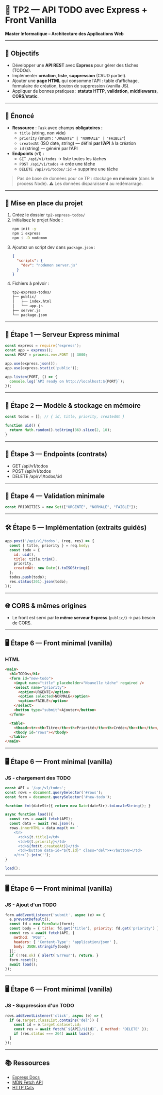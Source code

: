 # 🧪 TP2 — API TODO avec Express + Front Vanilla
**Master Informatique – Architecture des Applications Web**

---

## 🎯 Objectifs

- Développer une **API REST** avec **Express** pour gérer des tâches (TODOs).
- Implémenter **création**, **liste**, **suppression** (CRUD partiel).
- Ajouter une **page HTML** qui consomme l’API : table d’affichage, formulaire de création, bouton de suppression (vanilla JS).
- Appliquer de bonnes pratiques : **statuts HTTP**, **validation**, **middlewares**, **CORS**/**static**.

---

## 📝 Énoncé

- **Ressource** : `Task` avec champs **obligatoires** :
  - `title` (string, non vide)
  - `priority` (enum : `"URGENTE" | "NORMALE" | "FAIBLE"`)
  - `createdAt` (ISO date, string) — défini **par l’API** à la création
  - `id` (string) — généré par l’API
- **Endpoints** (v1) :
  - `GET /api/v1/todos` → liste toutes les tâches
  - `POST /api/v1/todos` → crée une tâche
  - `DELETE /api/v1/todos/:id` → supprime une tâche

> Pas de base de données pour ce TP : stockage **en mémoire** (dans le process Node). ⚠️ Les données disparaissent au redémarrage.

---

## 🧰 Mise en place du projet

1. Créez le dossier `tp2-express-todos/`
2. Initialisez le projet Node :
   ```bash
   npm init -y
   npm i express
   npm i -D nodemon
   ```
3. Ajoutez un script dev dans `package.json` :
   ```json
   {
     "scripts": {
       "dev": "nodemon server.js"
     }
   }
   ```
4. Fichiers à prévoir :
   ```bash
   tp2-express-todos/
   ├── public/
   │   ├── index.html
   │   └── app.js
   ├── server.js
   └── package.json
   ```

---

## 🧱 Étape 1 — Serveur Express minimal

```js
const express = require('express');
const app = express();
const PORT = process.env.PORT || 3000;

app.use(express.json());
app.use(express.static('public'));

app.listen(PORT, () => {
  console.log(`API ready on http://localhost:${PORT}`);
});
```

---

## 🧩 Étape 2 — Modèle & stockage en mémoire

```js
const todos = []; // { id, title, priority, createdAt }

function uid() { 
  return Math.random().toString(36).slice(2, 10); 
}
```

---

## 🧪 Étape 3 — Endpoints (contrats)

- GET /api/v1/todos
- POST /api/v1/todos
- DELETE /api/v1/todos/:id

---

## 🔎 Étape 4 — Validation minimale

```js
const PRIORITIES = new Set(["URGENTE", "NORMALE", "FAIBLE"]);
```

---

## 🛠️ Étape 5 — Implémentation (extraits guidés)

```js
app.post('/api/v1/todos', (req, res) => {
  const { title, priority } = req.body;
  const todo = { 
    id: uid(), 
    title: title.trim(), 
    priority, 
    createdAt: new Date().toISOString() 
  };
  todos.push(todo);
  res.status(201).json(todo);
});
```

---

## 🌐 CORS & mêmes origines

- Le front est servi par **le même serveur Express** (`public/`) → pas besoin de CORS.

---

## 🖥️ Étape 6 — Front minimal (vanilla)

### HTML

```html
<main>
  <h1>TODOs</h1>
  <form id="new-todo">
    <input name="title" placeholder="Nouvelle tâche" required />
    <select name="priority">
      <option>URGENTE</option>
      <option selected>NORMALE</option>
      <option>FAIBLE</option>
    </select>
    <button type="submit">Ajouter</button>
  </form>

  <table>
    <thead><tr><th>Titre</th><th>Priorité</th><th>Créée</th><th></th></tr></thead>
    <tbody id="rows"></tbody>
  </table>
</main>
```

---

## 🖥️ Étape 6 — Front minimal (vanilla)

### JS - chargement des TODO

```js
const API = '/api/v1/todos';
const rows = document.querySelector('#rows');
const form = document.querySelector('#new-todo');

function fmt(dateStr){ return new Date(dateStr).toLocaleString(); }

async function load(){
  const res = await fetch(API);
  const data = await res.json();
  rows.innerHTML = data.map(t => `
    <tr>
      <td>${t.title}</td>
      <td>${t.priority}</td>
      <td>${fmt(t.createdAt)}</td>
      <td><button data-id="${t.id}" class="del">✖</button></td>
    </tr>`).join('');
}

load();
```

---

## 🖥️ Étape 6 — Front minimal (vanilla)

### JS - Ajout d'un TODO

```js
form.addEventListener('submit', async (e) => {
  e.preventDefault();
  const fd = new FormData(form);
  const body = { title: fd.get('title'), priority: fd.get('priority') };
  const res = await fetch(API, { 
    method: 'POST', 
    headers: { 'Content-Type': 'application/json' }, 
    body: JSON.stringify(body) 
  });
  if (!res.ok) { alert('Erreur'); return; }
  form.reset();
  await load();
});
```

---

## 🖥️ Étape 6 — Front minimal (vanilla)

### JS - Suppression d'un TODO
```js
rows.addEventListener('click', async (e) => {
  if (e.target.classList.contains('del')) {
    const id = e.target.dataset.id;
    const res = await fetch(`${API}/${id}`, { method: 'DELETE' });
    if (res.status === 204) await load();
  }
});

```

---

## 📚 Ressources

- [Express Docs](https://expressjs.com/)
- [MDN Fetch API](https://developer.mozilla.org/fr/docs/Web/API/Fetch_API)
- [HTTP Cats](https://http.cat/)
